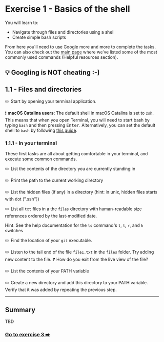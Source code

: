 # Exercise 1 - Basics of the shell

You will learn to:

- Navigate through files and directories using a shell
- Create simple bash scripts

From here you'll need to use Google more and more to complete the tasks. You can also check out the [main page](../README.md) where we've listed some of the most commonly used commands (Helpful resources section). 

:bulb: Googling is NOT cheating :-)
--- 

## 1.1 - Files and directories

:pencil2: Start by opening your terminal application.

:exclamation: __macOS Catalina users__: The default shell in macOS Catalina is set to `zsh`. This means that when you open Terminal, you will need to start bash by typing `bash` and then pressing <kbd>Enter</kbd>. Alternatively, you can set the default shell to `bash` by following [this guide](https://www.howtogeek.com/444596/how-to-change-the-default-shell-to-bash-in-macos-catalina/).

### 1.1.1 - In your terminal

These first tasks are all about getting comfortable in your terminal, and execute some common commands.

:pencil2: List the contents of the directory you are currently standing in

:pencil2: Print the path to the current working directory

:pencil2: List the hidden files (if any) in a directory (hint: in unix, hidden files starts with dot (".ssh"))

:pencil2: List all `txt` files in a the `files` directory with human-readable size references ordered
  by the last-modified date.

Hint: See the help documentation for the `ls` command's `l`, `t`, `r`, and `h` switches

:pencil2: Find the location of your `git` executable.

:pencil2: Listen to the tail end of the file `file1.txt` in the `files` folder. Try adding new content to the file.
:question: How do you exit from the live view of the file?

:pencil2: List the contents of your PATH variable

:pencil2: Create a new directory and add this directory to your PATH variable. Verify that it was added by repeating the previous step.

---

## Summary

TBD

### [Go to exercise 3 :arrow_right:](./exercise-3.md)
